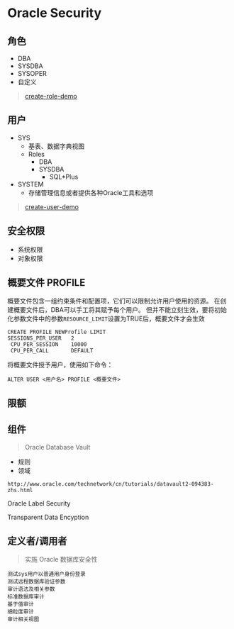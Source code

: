 # Oracle Security

## 角色

- DBA
- SYSDBA
- SYSOPER
- 自定义

> [create-role-demo](../sql_demo/mgmt/create_role.sql)

## 用户

- SYS
  - 基表、数据字典视图
  - Roles
    - DBA
    - SYSDBA
      - SQL*Plus
- SYSTEM
  - 存储管理信息或者提供各种Oracle工具和选项

> [create-user-demo](../sql_demo/mgmt/create_user.sql)

## 安全权限

- 系统权限
- 对象权限

## 概要文件 PROFILE

概要文件包含一组约束条件和配置项，它们可以限制允许用户使用的资源。
在创建概要文件后，DBA可以手工将其赋予每个用户。
但并不能立刻生效，要将初始化参数文件中的参数```RESOURCE_LIMIT```设置为TRUE后，概要文件才会生效

```oracle
CREATE PROFILE NEWProfile LIMIT
SESSIONS_PER_USER 	2
 CPU_PER_SESSION	10000
 CPU_PER_CALL		DEFAULT
```

将概要文件授予用户，使用如下命令：
```oracle
ALTER USER <用户名> PROFILE <概要文件>
```

## 限额

## 组件

> Oracle Database Vault

- 规则
- 领域

```
http://www.oracle.com/technetwork/cn/tutorials/datavault2-094383-zhs.html
```

Oracle Label Security

Transparent Data Encyption




## 定义者/调用者


> 实施 Oracle 数据库安全性

```oracle
测试sys用户以普通用户身份登录
测试远程数据库验证参数
审计语法及相关参数
标准数据库审计
基于值审计
细粒度审计
审计相关视图
```

